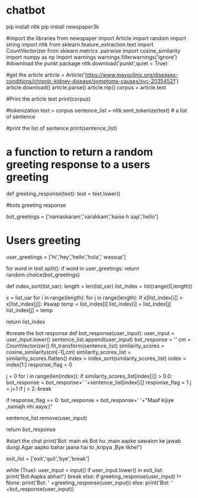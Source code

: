 # chatbot
pip install nltk
pip install newspaper3k

#import the libraries
from newspaper import Article
import random
import string
import nltk
from sklearn.feature_extraction.text import CountVectorizer
from sklearn.metrics .pairwise import cosine_similarity
import numpy as np
import warnings
warnings.filterwarnings('ignore')
#download the punkt package
nltk.download('punkt',quiet = True)

#get the article
article = Article('https://www.mayoclinic.org/diseases-conditions/chronic-kidney-disease/symptoms-causes/syc-20354521')
article.download()
article.parse()
article.nlp()
corpus = article.text

#Print the article text
print(corpus)

#tokenization
text = corpus
sentence_list = nltk.sent_tokenize(text) # a list of sentence

#print the list of sentence
print(sentence_list)

# a function to return a random greeting response to a users greeting
def greeting_response(text):
  text = text.lower()



  #bots greeting response

  bot_greetings = ['namaskaram','varakkam','kaise h aap','hello']

  # Users greeting
  user_greetings = ['hi','hey','hello','hola',' wassup']



  for word in text.split():
    if word in user_greetings:
      return random.choice(bot_greetings)


  


def index_sort(list_var):
  length = len(list_var)
  list_index = list(range(0,length))


  x = list_var
  for i in range(length):
    for j in range(length):
      if  x[list_index[i]] > x[list_index[j]]:
        #swap
        temp = list_index[i]
        list_index[i] = list_index[j]
        list_index[j] = temp

  return list_index      

#create the bot response
def bot_response(user_input):
  user_input = user_input.lower()
  sentence_list.append(user_input)
  bot_response = ''
  cm = CountVectorizer().fit_transform(sentence_list)
  similarity_scores = cosine_similarity(cm[-1],cm)
  similarity_scores_list = similarity_scores.flatten()
  index = index_sort(similarity_scores_list)
  index = index[1:]
  response_flag = 0


  j = 0
  for i in range(len(index)):
    if similarity_scores_list[index[i]] > 0.0:
      bot_response = bot_response+' '+sentence_list[index[i]]
      response_flag = 1
      j = j+1
    if j > 2:
      break
      

  if response_flag == 0:
      bot_response = bot_response+' '+"Maaf kijiye ,samajh nhi aaya:("


  sentence_list.remove(user_input)

  return bot_response  


    
  #start the chat
  print('Bot: main ek Bot hu ,main aapke sawalon ke jawab dungi.Agar aapko bahar jaana hai to ,kripya ,Bye likhe!')

  exit_list = ['exit','quit','bye','break']


  while (True):
    user_input = input()
    if user_input.lower() in exit_list:
      print('Bot:Aapka abhar!')
      break
    else:
      if greeting_response(user_input) != None:
        print('Bot: ' +greeting_response(user_input))
      else:
        print('Bot: ' +bot_response(user_input))
  

     

       
           
      

